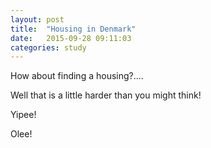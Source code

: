 ```yaml
---
layout: post
title:  "Housing in Denmark"
date:   2015-09-28 09:11:03
categories: study
---
```


How about finding a housing?....

Well that is a little harder than you might think!

Yipee!

Olee!